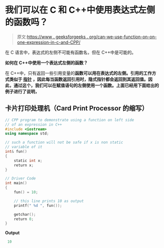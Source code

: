 # 我们可以在 C 和 C++中使用表达式左侧的函数吗？

> 原文:[https://www . geeksforgeeks . org/can-we-use-function-on-on-one-expression-in-c-and-CPP/](https://www.geeksforgeeks.org/can-we-use-function-on-left-side-of-an-expression-in-c-and-cpp/)

在 C 语言中，表达式的左侧不可能有函数名，但在 C++中是可能的。

**如何在 C++中使用一个表达式左侧的函数？**

在 C++中，只有返回一些引用变量的**函数可以用在表达式的左侧。引用的工作方式类似于 [**指针**](https://www.geeksforgeeks.org/pointers-in-c-and-c-set-1-introduction-arithmetic-and-array/) ，因此每当函数返回引用时，隐式指针都会返回到其返回值。因此，通过这个，我们可以在赋值语句的左侧使用一个函数。上面已经用下面给出的例子进行了说明，**

## 卡片打印处理机（Card Print Processor 的缩写）

```cpp
// CPP program to demonstrate using a function on left side
// of an expression in C++
#include <iostream>
using namespace std;

// such a function will not be safe if x is non static
// variable of it
int& fun()
{
    static int x;
    return x;
}

// Driver Code
int main()
{
    fun() = 10;

    // this line prints 10 as output
    printf(" %d ", fun());

    getchar();
    return 0;
}
```

**Output**

```cpp
 10 
```